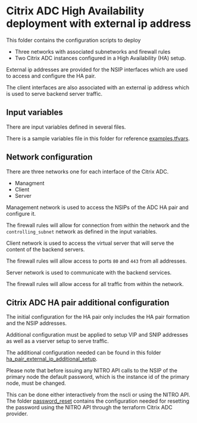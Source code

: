 # Citrix ADC High Availability deployment with external ip address

This folder contains the configuration scripts to deploy

* Three networks with associated subnetworks and firewall rules
* Two Citrix ADC instances configured in a High Availability (HA) setup.

External ip addresses are provided for the NSIP interfaces which
are used to access and configure the HA pair.

The client interfaces are also associated with an external ip address
which is used to serve backend server traffic.


## Input variables

There are input variables defined in several files.

There is a sample variables file in this folder for reference [examples.tfvars](./examples.tfvars).

## Network configuration

There are three networks one for each interface of the Citrix ADC.

* Managment
* Client
* Server

Management network is used to access the NSIPs of the ADC HA pair and configure it.

The firewall rules will allow for connection from within the network
and the `controlling_subnet` network as defined in the input variables.

Client network is used to access the virtual server that will serve the
content of the backend servers.

The firewall rules will allow access to ports `80` and `443` from
all addresses.

Server network is used to communicate with the backend services.

The firewall rules will allow access for all traffic from within the network.

## Citrix ADC HA pair additional configuration

The initial configuration for the HA pair only includes the HA pair formation
and the NSIP addresses.

Additional configuration must be applied to setup VIP and SNIP addresses as
well as a vserver setup to serve traffic.

The additional configuration needed can be found in this folder
[ha_pair_external_ip_additional_setup](../ha_pair_external_ip_additional_setup).

Please note that before issuing any NITRO API calls to the NSIP of the
primary node the default password, which is the instance id of the primary node, must be changed.

This can be done either interactively from the nscli or using the NITRO
API. The folder [password_reset](../password_reset) contains the configuration
needed for resetting the password using the NITRO API through the terraform 
Citrix ADC provider.
